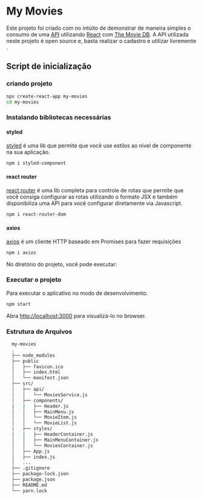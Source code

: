 # My Movies

Este projeto foi criado com no intúito de demonstrar de maneira simples o consumo de uma [API](https://pt.wikipedia.org/wiki/Api) utilizando [React](https://pt-br.reactjs.org/) com [The Movie DB](https://www.themoviedb.org/).
A API utilizada neste projeto é open source e, basta realizar o cadastro e utilizar livremente .

## Script de inicialização

### criando projeto

```sh
npx create-react-app my-movies
cd my-movies
```

### Instalando bibliotecas necessárias

#### styled

[styled](https://styled-components.com/) é uma lib que permite que você use estilos ao nível de componente na sua aplicação.

```sh
npm i styled-component
```

#### react router
[react router](https://reactrouter.com/web/guides/quick-start) é uma lib completa para controle de rotas que permite que você consiga configurar as rotas utilizando o formato JSX e também disponibiliza uma API para você configurar diretamente via Javascript.

```sh
npm i react-router-dom
```
#### axios
[axios](https://github.com/axios/axios) é um cliente HTTP baseado em Promises para fazer requisições

```sh
npm i axios
```

No diretório do projeto, você pode executar:

### Executar o projeto
Para executar o aplicativo no modo de desenvolvimento.

```sh
npm start
```
Abra [http://localhost:3000](http://localhost:3000) para visualizá-lo no browser.

### Estrutura de Arquivos

```sh
  my-movies
  .
  ├── node_modules
  ├── public
  │   ├── favicon.ico
  │   ├── index.html
  │   └── manifest.json
  ├── src/
  │   ├── api/
  │   │   └── MoviesService.js
  │   ├── components/
  |   |   ├── Header.js
  │   │   ├── MainMenu.js
  │   │   └── MovieItem.js
  │   │   └── MovieList.js
  │   ├── styles/
  |   |   ├── HeaderContainer.js
  │   │   ├── MainMenuContainer.js
  │   │   └── MoviesContainer.js
  │   ├── App.js
  │   ├── index.js
  │   ...
  ├── .gitignore
  ├── package-lock.json
  ├── package.json
  ├── README.md
  └── yarn.lock
```
